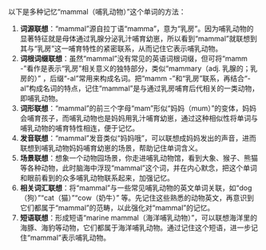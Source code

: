 以下是多种记忆“mammal（哺乳动物）”这个单词的方法：
1. **词源联想**：“mammal”源自拉丁语“mamma”，意为“乳房”。因为哺乳动物的显著特征就是母体通过乳腺分泌乳汁哺育幼崽，所以看到“mammal”就联想到其与“乳房”这一哺育特性的紧密联系，从而记住它表示哺乳动物。 
2. **词根词缀联想**：虽然“mammal”没有常见的英语词根词缀，但可将“mamm -”看作是表示“乳房”相关意义的独特部分，类似“mammary（adj. 乳腺的；乳房的）” ，后缀“-al”常用来构成名词。把“mamm -”和“乳房”联系，再结合“-al”构成名词的特点，记住“mammal”是与通过乳房哺育后代相关的一类动物，即哺乳动物。 
3. **词形联想**：“mammal”的前三个字母“mam”形似“妈妈（mum）”的变体，妈妈会哺育孩子，而哺乳动物也是妈妈用乳汁哺育幼崽，通过这种相似性将单词与哺乳动物的哺育特性相连，便于记忆。 
4. **发音联想**：“mammal”发音类似“妈妈哦”，可以联想成妈妈发出的声音，进而联想到哺乳动物妈妈哺育幼崽的场景，帮助记住单词含义。 
5. **场景联想**：想象一个动物园场景，你走进哺乳动物馆，看到大象、猴子、熊猫等各种动物，此时脑海中浮现“mammal”这个词，并在内心默念，把这个单词和眼前看到的众多哺乳动物联系起来，加强记忆。 
6. **相关词汇联想**：将“mammal”与一些常见哺乳动物的英文单词关联，如“dog（狗）”“cat（猫）”“cow（奶牛）” 等。先记住这些熟悉的动物英文，再意识到它们都属于“mammal”的范畴，以此强化对“mammal”的记忆。 
7. **短语联想**：形成短语“marine mammal（海洋哺乳动物）”，可以联想海洋里的海豚、海豹等动物，它们都属于海洋哺乳动物。通过记住这个短语，进一步记住“mammal”表示哺乳动物。 